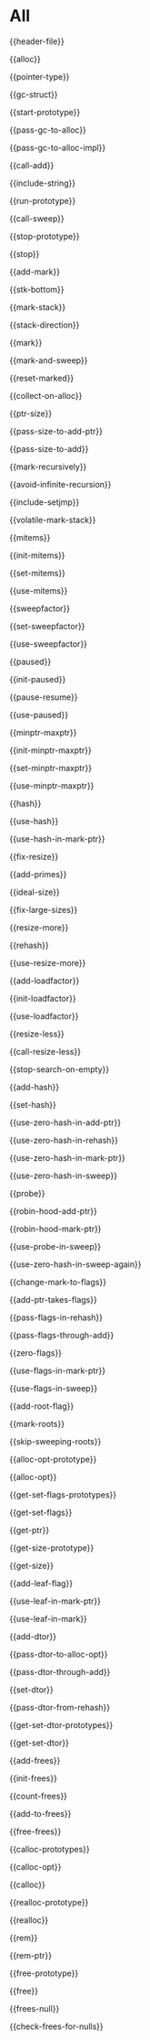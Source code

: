 # All

{{header-file}}

{{alloc}}

{{pointer-type}}

{{gc-struct}}

{{start-prototype}}

{{pass-gc-to-alloc}}

{{pass-gc-to-alloc-impl}}

{{call-add}}

{{include-string}}

{{run-prototype}}

{{call-sweep}}

{{stop-prototype}}

{{stop}}

{{add-mark}}

{{stk-bottom}}

{{mark-stack}}

{{stack-direction}}

{{mark}}

{{mark-and-sweep}}

{{reset-marked}}

{{collect-on-alloc}}

{{ptr-size}}

{{pass-size-to-add-ptr}}

{{pass-size-to-add}}

{{mark-recursively}}

{{avoid-infinite-recursion}}

{{include-setjmp}}

{{volatile-mark-stack}}

{{mitems}}

{{init-mitems}}

{{set-mitems}}

{{use-mitems}}

{{sweepfactor}}

{{set-sweepfactor}}

{{use-sweepfactor}}

{{paused}}

{{init-paused}}

{{pause-resume}}

{{use-paused}}

{{minptr-maxptr}}

{{init-minptr-maxptr}}

{{set-minptr-maxptr}}

{{use-minptr-maxptr}}

{{hash}}

{{use-hash}}

{{use-hash-in-mark-ptr}}

{{fix-resize}}

{{add-primes}}

{{ideal-size}}

{{fix-large-sizes}}

{{resize-more}}

{{rehash}}

{{use-resize-more}}

{{add-loadfactor}}

{{init-loadfactor}}

{{use-loadfactor}}

{{resize-less}}

{{call-resize-less}}

{{stop-search-on-empty}}

{{add-hash}}

{{set-hash}}

{{use-zero-hash-in-add-ptr}}

{{use-zero-hash-in-rehash}}

{{use-zero-hash-in-mark-ptr}}

{{use-zero-hash-in-sweep}}

{{probe}}

{{robin-hood-add-ptr}}

{{robin-hood-mark-ptr}}

{{use-probe-in-sweep}}

{{use-zero-hash-in-sweep-again}}

{{change-mark-to-flags}}

{{add-ptr-takes-flags}}

{{pass-flags-in-rehash}}

{{pass-flags-through-add}}

{{zero-flags}}

{{use-flags-in-mark-ptr}}

{{use-flags-in-sweep}}

{{add-root-flag}}

{{mark-roots}}

{{skip-sweeping-roots}}

{{alloc-opt-prototype}}

{{alloc-opt}}

{{get-set-flags-prototypes}}

{{get-set-flags}}

{{get-ptr}}

{{get-size-prototype}}

{{get-size}}

{{add-leaf-flag}}

{{use-leaf-in-mark-ptr}}

{{use-leaf-in-mark}}

{{add-dtor}}

{{pass-dtor-to-alloc-opt}}

{{pass-dtor-through-add}}

{{set-dtor}}

{{pass-dtor-from-rehash}}

{{get-set-dtor-prototypes}}

{{get-set-dtor}}

{{add-frees}}

{{init-frees}}

{{count-frees}}

{{add-to-frees}}

{{free-frees}}

{{calloc-prototypes}}

{{calloc-opt}}

{{calloc}}

{{realloc-prototype}}

{{realloc}}

{{rem}}

{{rem-ptr}}

{{free-prototype}}

{{free}}

{{frees-null}}

{{check-frees-for-nulls}}

